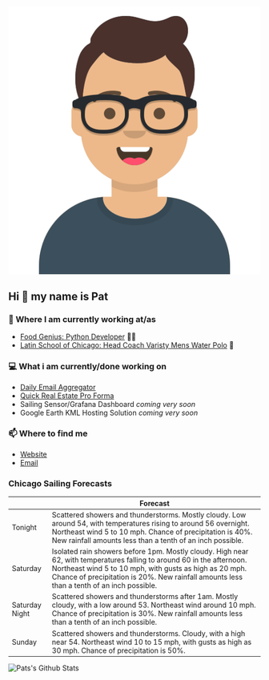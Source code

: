 [![Social banner for p-j-falconer](https://raw.githubusercontent.com/P-J-FALCONER/P-J-FALCONER/master/assets/avataaars.svg)](https://patfalconer.com/)
## Hi :wave: my name is Pat

### 💼 Where I am currently working at/as
- [Food Genius: Python Developer](https://getfoodgenius.com/) 🍔🐍
- [Latin School of Chicago: Head Coach Varisty Mens Water Polo](https://www.latinschool.org/) 🤽


### 💻 What i am currently/done working on
 - [Daily Email Aggregator](https://github.com/P-J-FALCONER/dott_daily_mail)
 - [Quick Real Estate Pro Forma](https://github.com/P-J-FALCONER/henry)
 - Sailing Sensor/Grafana Dashboard *coming very soon*
 - Google Earth KML Hosting Solution *coming very soon*

### 📫 Where to find me
 - [Website](https://patfalconer.com/)
 - [Email](mailto:patrick.j.falconer@gmail.com)


### Chicago Sailing Forecasts
|   | Forecast  |
|---|---|
| Tonight | Scattered showers and thunderstorms. Mostly cloudy. Low around 54, with temperatures rising to around 56 overnight. Northeast wind 5 to 10 mph. Chance of precipitation is 40%. New rainfall amounts less than a tenth of an inch possible. |
| Saturday | Isolated rain showers before 1pm. Mostly cloudy. High near 62, with temperatures falling to around 60 in the afternoon. Northeast wind 5 to 10 mph, with gusts as high as 20 mph. Chance of precipitation is 20%. New rainfall amounts less than a tenth of an inch possible. |
| Saturday Night | Scattered showers and thunderstorms after 1am. Mostly cloudy, with a low around 53. Northeast wind around 10 mph. Chance of precipitation is 30%. New rainfall amounts less than a tenth of an inch possible. |
| Sunday | Scattered showers and thunderstorms. Cloudy, with a high near 54. Northeast wind 10 to 15 mph, with gusts as high as 30 mph. Chance of precipitation is 50%. |

![Pats's Github Stats](https://github-readme-stats.vercel.app/api?username=p-j-falconer&show_icons=true&theme=radical)
